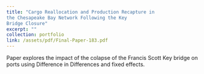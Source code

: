 ```yaml
---
title: "Cargo Reallocation and Production Recapture in
the Chesapeake Bay Network Following the Key
Bridge Closure"
excerpt: ""
collection: portfolio
link: /assets/pdf/Final-Paper-183.pdf
---
```


Paper explores the impact of the colapse of the Francis Scott Key bridge on ports using Difference in Differences and fixed effects.
